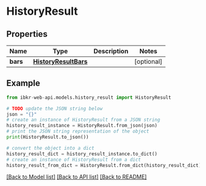 # HistoryResult


## Properties

Name | Type | Description | Notes
------------ | ------------- | ------------- | -------------
**bars** | [**HistoryResultBars**](HistoryResultBars.md) |  | [optional] 

## Example

```python
from ibkr-web-api.models.history_result import HistoryResult

# TODO update the JSON string below
json = "{}"
# create an instance of HistoryResult from a JSON string
history_result_instance = HistoryResult.from_json(json)
# print the JSON string representation of the object
print(HistoryResult.to_json())

# convert the object into a dict
history_result_dict = history_result_instance.to_dict()
# create an instance of HistoryResult from a dict
history_result_from_dict = HistoryResult.from_dict(history_result_dict)
```
[[Back to Model list]](../README.md#documentation-for-models) [[Back to API list]](../README.md#documentation-for-api-endpoints) [[Back to README]](../README.md)


